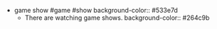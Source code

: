 - game show #game #show
  background-color:: #533e7d
	- There are watching game shows.
	  background-color:: #264c9b